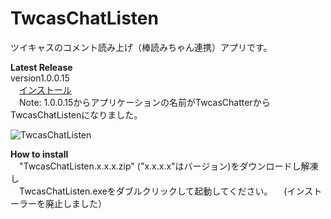 ﻿TwcasChatListen
===============
ツイキャスのコメント読み上げ（棒読みちゃん連携）アプリです。  

**Latest Release**  
version1.0.0.15  
　[インストール](https://github.com/ryujimiya/TwcasChatListen/blob/master/publish/)  
　Note: 1.0.0.15からアプリケーションの名前がTwcasChatterからTwcasChatListenになりました。  
  
![TwcasChatListen](https://stat.ameba.jp/user_images/20180501/13/ryujimiya/dd/70/j/o0470031914181576264.jpg?caw=800)  

**How to install**  
　"TwcasChatListen.x.x.x.zip" ("x.x.x.x"はバージョン)をダウンロードし解凍し  
　TwcasChatListen.exeをダブルクリックして起動してください。 
　(インストーラーを廃止しました） 
